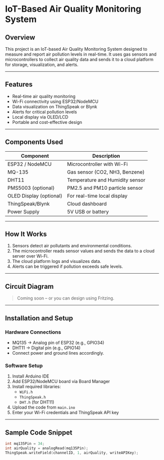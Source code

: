 # IoT-Based Air Quality Monitoring System

## Overview

This project is an IoT-based Air Quality Monitoring System designed to measure and report air pollution levels in real-time. It uses gas sensors and microcontrollers to collect air quality data and sends it to a cloud platform for storage, visualization, and alerts.

---

## Features

- Real-time air quality monitoring
- Wi-Fi connectivity using ESP32/NodeMCU
- Data visualization on ThingSpeak or Blynk
- Alerts for critical pollution levels
- Local display via OLED/LCD
- Portable and cost-effective design

---

## Components Used

| Component         | Description                       |
|------------------|-----------------------------------|
| ESP32 / NodeMCU   | Microcontroller with Wi-Fi        |
| MQ-135           | Gas sensor (CO2, NH3, Benzene)     |
| DHT11            | Temperature and Humidity sensor    |
| PMS5003 (optional) | PM2.5 and PM10 particle sensor   |
| OLED Display (optional) | For real-time local display |
| ThingSpeak/Blynk | Cloud dashboard                    |
| Power Supply     | 5V USB or battery                   |

---

## How It Works

1. Sensors detect air pollutants and environmental conditions.
2. The microcontroller reads sensor values and sends the data to a cloud server over Wi-Fi.
3. The cloud platform logs and visualizes data.
4. Alerts can be triggered if pollution exceeds safe levels.

---

## Circuit Diagram

> Coming soon – or you can design using Fritzing.

---

## Installation and Setup

### Hardware Connections

- MQ135 → Analog pin of ESP32 (e.g., GPIO34)
- DHT11 → Digital pin (e.g., GPIO14)
- Connect power and ground lines accordingly.

### Software Setup

1. Install Arduino IDE
2. Add ESP32/NodeMCU board via Board Manager
3. Install required libraries:
   - `WiFi.h`
   - `ThingSpeak.h`
   - `DHT.h` (for DHT11)
4. Upload the code from `main.ino`
5. Enter your Wi-Fi credentials and ThingSpeak API key

---

## Sample Code Snippet

```cpp
int mq135Pin = 34;
int airQuality = analogRead(mq135Pin);
ThingSpeak.writeField(channelID, 1, airQuality, writeAPIKey);